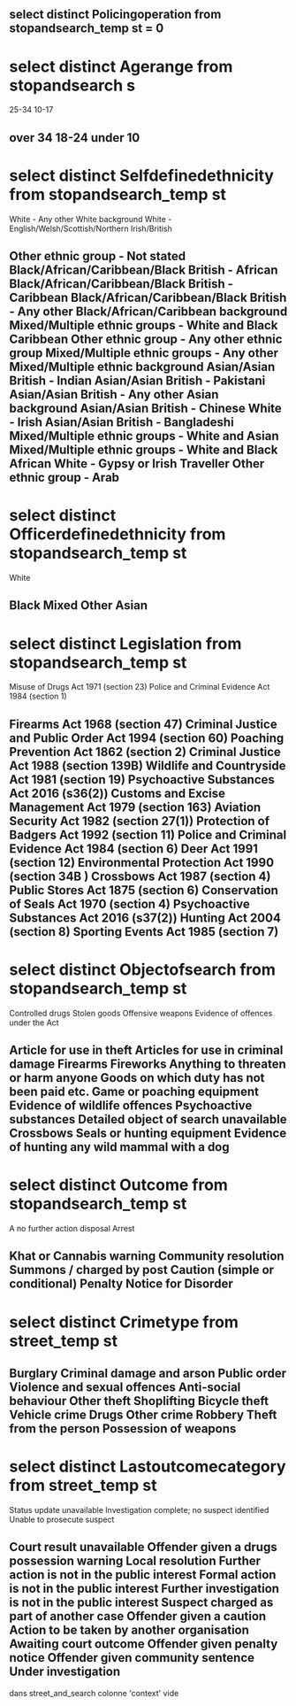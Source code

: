 select distinct Policingoperation 
from stopandsearch_temp st 
= 0
-----------------------------------
select distinct Agerange 
from stopandsearch s  
=
25-34
10-17

over 34
18-24
under 10
-------------------------------------
select distinct Selfdefinedethnicity 
from stopandsearch_temp st 
=
White - Any other White background
White - English/Welsh/Scottish/Northern Irish/British

Other ethnic group - Not stated
Black/African/Caribbean/Black British - African
Black/African/Caribbean/Black British - Caribbean
Black/African/Caribbean/Black British - Any other Black/African/Caribbean background
Mixed/Multiple ethnic groups - White and Black Caribbean
Other ethnic group - Any other ethnic group
Mixed/Multiple ethnic groups - Any other Mixed/Multiple ethnic background
Asian/Asian British - Indian
Asian/Asian British - Pakistani
Asian/Asian British - Any other Asian background
Asian/Asian British - Chinese
White - Irish
Asian/Asian British - Bangladeshi
Mixed/Multiple ethnic groups - White and Asian
Mixed/Multiple ethnic groups - White and Black African
White - Gypsy or Irish Traveller
Other ethnic group - Arab
----------------------------------
select distinct Officerdefinedethnicity 
from stopandsearch_temp st 
=
White

Black
Mixed
Other
Asian
----------------------------------
select distinct Legislation 
from stopandsearch_temp st 
=
Misuse of Drugs Act 1971 (section 23)
Police and Criminal Evidence Act 1984 (section 1)

Firearms Act 1968 (section 47)
Criminal Justice and Public Order Act 1994 (section 60)
Poaching Prevention Act 1862 (section 2)
Criminal Justice Act 1988 (section 139B)
Wildlife and Countryside Act 1981 (section 19)
Psychoactive Substances Act 2016 (s36(2))
Customs and Excise Management Act 1979 (section 163)
Aviation Security Act 1982 (section 27(1))
Protection of Badgers Act 1992 (section 11)
Police and Criminal Evidence Act 1984 (section 6)
Deer Act 1991 (section 12)
Environmental Protection Act 1990 (section 34B )
Crossbows Act 1987 (section 4)
Public Stores Act 1875 (section 6)
Conservation of Seals Act 1970 (section 4)
Psychoactive Substances Act 2016 (s37(2))
Hunting Act 2004 (section 8)
Sporting Events Act 1985 (section 7)
----------------------------------
select distinct Objectofsearch 
from stopandsearch_temp st 
=
Controlled drugs
Stolen goods
Offensive weapons
Evidence of offences under the Act

Article for use in theft
Articles for use in criminal damage
Firearms
Fireworks
Anything to threaten or harm anyone
Goods on which duty has not been paid etc.
Game or poaching equipment
Evidence of wildlife offences
Psychoactive substances
Detailed object of search unavailable
Crossbows
Seals or hunting equipment
Evidence of hunting any wild mammal with a dog
-----------------------------------------
select distinct Outcome 
from stopandsearch_temp st
=
A no further action disposal
Arrest

Khat or Cannabis warning
Community resolution
Summons / charged by post
Caution (simple or conditional)
Penalty Notice for Disorder
--------------------------------------------
select distinct Crimetype 
from street_temp st 
=
Burglary
Criminal damage and arson
Public order
Violence and sexual offences
Anti-social behaviour
Other theft
Shoplifting
Bicycle theft
Vehicle crime
Drugs
Other crime
Robbery
Theft from the person
Possession of weapons
---------------------------------------
select distinct Lastoutcomecategory 
from street_temp st 
=
Status update unavailable
Investigation complete; no suspect identified
Unable to prosecute suspect

Court result unavailable
Offender given a drugs possession warning
Local resolution
Further action is not in the public interest
Formal action is not in the public interest
Further investigation is not in the public interest
Suspect charged as part of another case
Offender given a caution
Action to be taken by another organisation
Awaiting court outcome
Offender given penalty notice
Offender given community sentence
Under investigation
-------------------------------------------
dans street_and_search colonne 'context' vide





